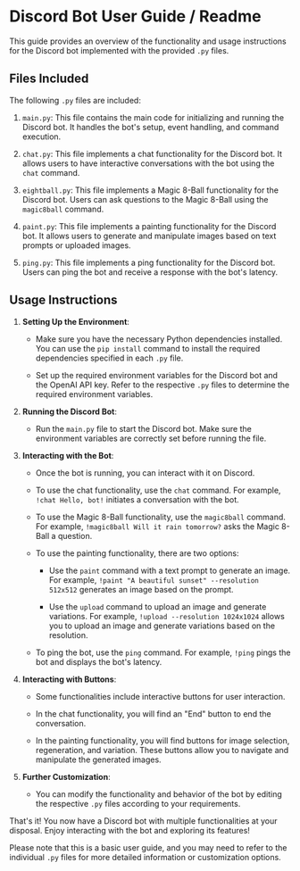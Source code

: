 # Discord Bot User Guide / Readme

This guide provides an overview of the functionality and usage instructions for the Discord bot implemented with the provided `.py` files.

## Files Included

The following `.py` files are included:

1. `main.py`: This file contains the main code for initializing and running the Discord bot. It handles the bot's setup, event handling, and command execution.

2. `chat.py`: This file implements a chat functionality for the Discord bot. It allows users to have interactive conversations with the bot using the `chat` command.

3. `eightball.py`: This file implements a Magic 8-Ball functionality for the Discord bot. Users can ask questions to the Magic 8-Ball using the `magic8ball` command.

4. `paint.py`: This file implements a painting functionality for the Discord bot. It allows users to generate and manipulate images based on text prompts or uploaded images.

5. `ping.py`: This file implements a ping functionality for the Discord bot. Users can ping the bot and receive a response with the bot's latency.

## Usage Instructions

1. **Setting Up the Environment**:

   - Make sure you have the necessary Python dependencies installed. You can use the `pip install` command to install the required dependencies specified in each `.py` file.

   - Set up the required environment variables for the Discord bot and the OpenAI API key. Refer to the respective `.py` files to determine the required environment variables.

2. **Running the Discord Bot**:

   - Run the `main.py` file to start the Discord bot. Make sure the environment variables are correctly set before running the file.

3. **Interacting with the Bot**:

   - Once the bot is running, you can interact with it on Discord.

   - To use the chat functionality, use the `chat` command. For example, `!chat Hello, bot!` initiates a conversation with the bot.

   - To use the Magic 8-Ball functionality, use the `magic8ball` command. For example, `!magic8ball Will it rain tomorrow?` asks the Magic 8-Ball a question.

   - To use the painting functionality, there are two options:

     - Use the `paint` command with a text prompt to generate an image. For example, `!paint "A beautiful sunset" --resolution 512x512` generates an image based on the prompt.

     - Use the `upload` command to upload an image and generate variations. For example, `!upload --resolution 1024x1024` allows you to upload an image and generate variations based on the resolution.

   - To ping the bot, use the `ping` command. For example, `!ping` pings the bot and displays the bot's latency.

4. **Interacting with Buttons**:

   - Some functionalities include interactive buttons for user interaction.

   - In the chat functionality, you will find an "End" button to end the conversation.

   - In the painting functionality, you will find buttons for image selection, regeneration, and variation. These buttons allow you to navigate and manipulate the generated images.

5. **Further Customization**:

   - You can modify the functionality and behavior of the bot by editing the respective `.py` files according to your requirements.

That's it! You now have a Discord bot with multiple functionalities at your disposal. Enjoy interacting with the bot and exploring its features!

Please note that this is a basic user guide, and you may need to refer to the individual `.py` files for more detailed information or customization options.
